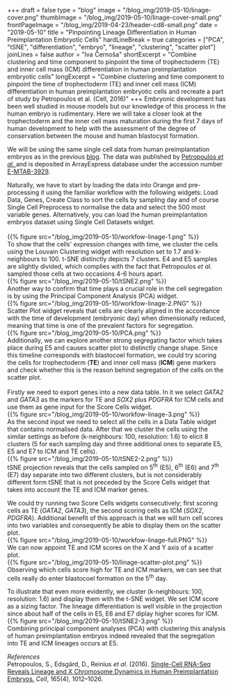 +++
draft = false
type = "blog"
image = "/blog_img/2019-05-10/linage-cover.png"
thumbImage = "/blog_img/2019-05-10/linage-cover-small.png"
frontPageImage = "/blog_img/2019-04-23/header-cd8-small.png"
date = "2019-05-10"
title = "Pinpointing Lineage Differentiation in Human Preimplantation Embryotic Cells"
hardLineBreak = true 
categories = ["PCA", "tSNE", "differentiation", "embryo", "lineage", "clustering", "scatter plot"]
joinLines = false
author = "Iva Černoša"
shortExcerpt = "Combine clustering and time component to pinpoint the time of trophectoderm (TE) and inner cell mass (ICM) differentiation in human preimplantation embryotic cells" 
longExcerpt = "Combine clustering and time component to pinpoint the time of trophectoderm (TE) and inner cell mass (ICM) differentiation in human preimplantation embryotic cells and recreate a part of study by Petropoulos et al. (Cell, 2016)" 
+++
Embryonic development has been well studied in mouse models but our knowledge of this process in the human embryo is rudimentary. Here we will take a closer look at the trophectoderm and the inner cell mass maturation during the first 7 days of human development to help with the assessment of the degree of conservation between the mouse and human blastocyst formation.

We will be using the same single cell data from human preimplantation embryos as in the previous <a href="https://singlecell.biolab.si/blog/2019-07-xy-emryos-petropoulos-cell2017/">blog</a>. The data was published by <a href="https://www.cell.com/fulltext/S0092-8674(16)30280-X">Petropoulos <i> et al. </i> </a>and is deposited in ArrayExpress database under the accession number <a href="https://www.ebi.ac.uk/arrayexpress/experiments/E-MTAB-3929/">E-MTAB-3929</a>. 
<br>

Naturally, we have to start by loading the data into Orange and pre-processing it using the familiar workflow with the following widgets: Load Data, Genes, Create Class to sort the cells by sampling day and of course Single Cell Preprocess to normalise the data and select the 500 most variable genes. Alternatively, you can load the human preimplantation embryos dataset using Single Cell Datasets widget.  
\
{{% figure src="/blog_img/2019-05-10/workfow-linage-1.png" %}}
\
To show that the cells' expression changes with time, we cluster the cells using the Louvain Clustering widget with resolution set to 1.7 and k-neighbours to 100. t-SNE distinctly depicts 7 clusters. E4 and E5 samples are slightly divided, which complies with the fact that Petropoulos <i>et al.</i> sampled those cells at two occasions 4-6 hours apart.
\
{{% figure src="/blog_img/2019-05-10/tSNE2.png" %}}
\
Another way to confirm that time plays a crucial role in the cell segregation is by using the Principal Component Analysis (PCA) widget. 
\
{{% figure src="/blog_img/2019-05-10/workfow-linage-2.PNG" %}}
\
Scatter Plot widget reveals that cells are clearly aligned in the accordance with the time of development (embryonic day) when dimensionally reduced, meaning that time is one of the prevalent factors for segregation.
\
{{% figure src="/blog_img/2019-05-10/PCA.png" %}}
\
Additionally, we can explore another strong segregating factor which takes place during E5 and causes scatter plot to distinctly change shape. Since this timeline corresponds with blastocoel formation, we could try scoring the cells for trophectoderm (<b>TE</b>) and inner cell mass (<b>ICM</b>) gene markers and check whether this is the reason behind segregation of the cells on the scatter plot.  
<br>
Firstly we need to export genes into a new data table. In it we select <i>GATA2</i> and <i>GATA3</i> as the markers for TE and <i>SOX2</i> plus <i>PDGFRA</i> for ICM cells and use them as gene input for the Score Cells widget. 
\
{{% figure src="/blog_img/2019-05-10/workfow-linage-3.png" %}}
\
As the second input we need to select all the cells in a Data Table widget that contains normalised data. After that we cluster the cells using the similar settings as before (k-neighbours: 100, resolution: 1.6) to elicit 8 clusters (5 for each sampling day and three additional ones to separate E5, E5 and E7 to ICM and TE cells).
\
{{% figure src="/blog_img/2019-05-10/tSNE2-2.png" %}}
\
tSNE projection reveals that the cells sampled on 5<sup>th</sup> (E5), 6<sup>th</sup> (E6) and 7<sup>th</sup> (E7) day separate into two different clusters, but is not considerably different form tSNE that is not preceded by the Score Cells widget that takes into account the TE and ICM marker genes.
<br>

We could try running two Score Cells widgets consecutively; first scoring cells as TE (<i>GATA2</i>, <i>GATA3</i>), the second scoring cells as ICM (<i>SOX2</i>, <i>PDGFRA</i>). Additional benefit of this approach is that we will turn cell scores into two variables and consequently be able to display them on the scatter plot.
\
{{% figure src="/blog_img/2019-05-10/workfow-linage-full.PNG" %}}
\
We can now appoint TE and ICM scores on the X and Y axis of a scatter plot.
\
{{% figure src="/blog_img/2019-05-10/linage-scatter-plot.png" %}}
\
Observing which cells score high for TE and ICM markers, we can see that cells really do enter blastocoel formation on the 5<sup>th</sup> day. 
<br>

To illustrate that even more evidently, we cluster (k-neighbours: 100, resolution: 1.6) and display them with the t-SNE widget. We set ICM score as a sizing factor. The lineage differentiation is well visible in the projection since about half of the cells in E5, E6 and E7 diplay higher scores for ICM. 
\
{{% figure src="/blog_img/2019-05-10/tSNE2-3.png" %}}
\
Combining principal component analyses (PCA) with clustering this analysis of human preimplantation embryos indeed revealed that the segregation into TE and ICM lineages occurs at E5. 
<br>

*References* 
\
Petropoulos, S., Edsgärd, D., Reinius <i>et al.</i> (2016). <a href="https://www.cell.com/fulltext/S0092-8674(16)30280-X">Single-Cell RNA-Seq Reveals Lineage and X Chromosome Dynamics in Human Preimplantation Embryos.</a> <i>Cell</i>, 165(4), 1012–1026.
